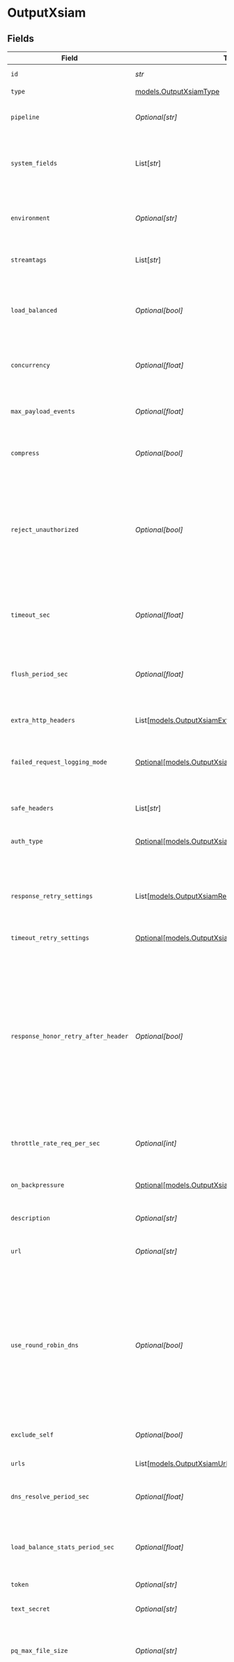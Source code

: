 # OutputXsiam


## Fields

| Field                                                                                                                                                                                                                                                                                                                                            | Type                                                                                                                                                                                                                                                                                                                                             | Required                                                                                                                                                                                                                                                                                                                                         | Description                                                                                                                                                                                                                                                                                                                                      |
| ------------------------------------------------------------------------------------------------------------------------------------------------------------------------------------------------------------------------------------------------------------------------------------------------------------------------------------------------ | ------------------------------------------------------------------------------------------------------------------------------------------------------------------------------------------------------------------------------------------------------------------------------------------------------------------------------------------------ | ------------------------------------------------------------------------------------------------------------------------------------------------------------------------------------------------------------------------------------------------------------------------------------------------------------------------------------------------ | ------------------------------------------------------------------------------------------------------------------------------------------------------------------------------------------------------------------------------------------------------------------------------------------------------------------------------------------------ |
| `id`                                                                                                                                                                                                                                                                                                                                             | *str*                                                                                                                                                                                                                                                                                                                                            | :heavy_check_mark:                                                                                                                                                                                                                                                                                                                               | Unique ID for this output                                                                                                                                                                                                                                                                                                                        |
| `type`                                                                                                                                                                                                                                                                                                                                           | [models.OutputXsiamType](../models/outputxsiamtype.md)                                                                                                                                                                                                                                                                                           | :heavy_check_mark:                                                                                                                                                                                                                                                                                                                               | N/A                                                                                                                                                                                                                                                                                                                                              |
| `pipeline`                                                                                                                                                                                                                                                                                                                                       | *Optional[str]*                                                                                                                                                                                                                                                                                                                                  | :heavy_minus_sign:                                                                                                                                                                                                                                                                                                                               | Pipeline to process data before sending out to this output                                                                                                                                                                                                                                                                                       |
| `system_fields`                                                                                                                                                                                                                                                                                                                                  | List[*str*]                                                                                                                                                                                                                                                                                                                                      | :heavy_minus_sign:                                                                                                                                                                                                                                                                                                                               | Fields to automatically add to events, such as cribl_pipe. Supports wildcards.                                                                                                                                                                                                                                                                   |
| `environment`                                                                                                                                                                                                                                                                                                                                    | *Optional[str]*                                                                                                                                                                                                                                                                                                                                  | :heavy_minus_sign:                                                                                                                                                                                                                                                                                                                               | Optionally, enable this config only on a specified Git branch. If empty, will be enabled everywhere.                                                                                                                                                                                                                                             |
| `streamtags`                                                                                                                                                                                                                                                                                                                                     | List[*str*]                                                                                                                                                                                                                                                                                                                                      | :heavy_minus_sign:                                                                                                                                                                                                                                                                                                                               | Tags for filtering and grouping in @{product}                                                                                                                                                                                                                                                                                                    |
| `load_balanced`                                                                                                                                                                                                                                                                                                                                  | *Optional[bool]*                                                                                                                                                                                                                                                                                                                                 | :heavy_minus_sign:                                                                                                                                                                                                                                                                                                                               | Enable for optimal performance. Even if you have one hostname, it can expand to multiple IPs. If disabled, consider enabling round-robin DNS.                                                                                                                                                                                                    |
| `concurrency`                                                                                                                                                                                                                                                                                                                                    | *Optional[float]*                                                                                                                                                                                                                                                                                                                                | :heavy_minus_sign:                                                                                                                                                                                                                                                                                                                               | Maximum number of ongoing requests before blocking                                                                                                                                                                                                                                                                                               |
| `max_payload_events`                                                                                                                                                                                                                                                                                                                             | *Optional[float]*                                                                                                                                                                                                                                                                                                                                | :heavy_minus_sign:                                                                                                                                                                                                                                                                                                                               | Maximum number of events to include in the request body. Default is 0 (unlimited).                                                                                                                                                                                                                                                               |
| `compress`                                                                                                                                                                                                                                                                                                                                       | *Optional[bool]*                                                                                                                                                                                                                                                                                                                                 | :heavy_minus_sign:                                                                                                                                                                                                                                                                                                                               | Compress the payload body before sending                                                                                                                                                                                                                                                                                                         |
| `reject_unauthorized`                                                                                                                                                                                                                                                                                                                            | *Optional[bool]*                                                                                                                                                                                                                                                                                                                                 | :heavy_minus_sign:                                                                                                                                                                                                                                                                                                                               | Reject certificates not authorized by a CA in the CA certificate path or by another trusted CA (such as the system's). <br/>        Defaults to Yes. When this setting is also present in TLS Settings (Client Side), <br/>        that value will take precedence.                                                                              |
| `timeout_sec`                                                                                                                                                                                                                                                                                                                                    | *Optional[float]*                                                                                                                                                                                                                                                                                                                                | :heavy_minus_sign:                                                                                                                                                                                                                                                                                                                               | Amount of time, in seconds, to wait for a request to complete before canceling it                                                                                                                                                                                                                                                                |
| `flush_period_sec`                                                                                                                                                                                                                                                                                                                               | *Optional[float]*                                                                                                                                                                                                                                                                                                                                | :heavy_minus_sign:                                                                                                                                                                                                                                                                                                                               | Maximum time between requests. Small values could cause the payload size to be smaller than the configured Max body size.                                                                                                                                                                                                                        |
| `extra_http_headers`                                                                                                                                                                                                                                                                                                                             | List[[models.OutputXsiamExtraHTTPHeaders](../models/outputxsiamextrahttpheaders.md)]                                                                                                                                                                                                                                                             | :heavy_minus_sign:                                                                                                                                                                                                                                                                                                                               | Headers to add to all events.                                                                                                                                                                                                                                                                                                                    |
| `failed_request_logging_mode`                                                                                                                                                                                                                                                                                                                    | [Optional[models.OutputXsiamFailedRequestLoggingMode]](../models/outputxsiamfailedrequestloggingmode.md)                                                                                                                                                                                                                                         | :heavy_minus_sign:                                                                                                                                                                                                                                                                                                                               | Data to log when a request fails. All headers are redacted by default, unless listed as safe headers below.                                                                                                                                                                                                                                      |
| `safe_headers`                                                                                                                                                                                                                                                                                                                                   | List[*str*]                                                                                                                                                                                                                                                                                                                                      | :heavy_minus_sign:                                                                                                                                                                                                                                                                                                                               | List of headers that are safe to log in plain text                                                                                                                                                                                                                                                                                               |
| `auth_type`                                                                                                                                                                                                                                                                                                                                      | [Optional[models.OutputXsiamAuthenticationMethod]](../models/outputxsiamauthenticationmethod.md)                                                                                                                                                                                                                                                 | :heavy_minus_sign:                                                                                                                                                                                                                                                                                                                               | Enter a token directly, or provide a secret referencing a token                                                                                                                                                                                                                                                                                  |
| `response_retry_settings`                                                                                                                                                                                                                                                                                                                        | List[[models.OutputXsiamResponseRetrySettings](../models/outputxsiamresponseretrysettings.md)]                                                                                                                                                                                                                                                   | :heavy_minus_sign:                                                                                                                                                                                                                                                                                                                               | Automatically retry after unsuccessful response status codes, such as 429 (Too Many Requests) or 503 (Service Unavailable).                                                                                                                                                                                                                      |
| `timeout_retry_settings`                                                                                                                                                                                                                                                                                                                         | [Optional[models.OutputXsiamTimeoutRetrySettings]](../models/outputxsiamtimeoutretrysettings.md)                                                                                                                                                                                                                                                 | :heavy_minus_sign:                                                                                                                                                                                                                                                                                                                               | N/A                                                                                                                                                                                                                                                                                                                                              |
| `response_honor_retry_after_header`                                                                                                                                                                                                                                                                                                              | *Optional[bool]*                                                                                                                                                                                                                                                                                                                                 | :heavy_minus_sign:                                                                                                                                                                                                                                                                                                                               | Honor any Retry-After header that specifies a delay (in seconds) no longer than 180 seconds after the retry request. @{product} limits the delay to 180 seconds, even if the Retry-After header specifies a longer delay. When enabled, takes precedence over user-configured retry options. When disabled, all Retry-After headers are ignored. |
| `throttle_rate_req_per_sec`                                                                                                                                                                                                                                                                                                                      | *Optional[int]*                                                                                                                                                                                                                                                                                                                                  | :heavy_minus_sign:                                                                                                                                                                                                                                                                                                                               | Maximum number of requests to limit to per second                                                                                                                                                                                                                                                                                                |
| `on_backpressure`                                                                                                                                                                                                                                                                                                                                | [Optional[models.OutputXsiamBackpressureBehavior]](../models/outputxsiambackpressurebehavior.md)                                                                                                                                                                                                                                                 | :heavy_minus_sign:                                                                                                                                                                                                                                                                                                                               | Whether to block, drop, or queue events when all receivers are exerting backpressure.                                                                                                                                                                                                                                                            |
| `description`                                                                                                                                                                                                                                                                                                                                    | *Optional[str]*                                                                                                                                                                                                                                                                                                                                  | :heavy_minus_sign:                                                                                                                                                                                                                                                                                                                               | N/A                                                                                                                                                                                                                                                                                                                                              |
| `url`                                                                                                                                                                                                                                                                                                                                            | *Optional[str]*                                                                                                                                                                                                                                                                                                                                  | :heavy_minus_sign:                                                                                                                                                                                                                                                                                                                               | XSIAM endpoint URL to send events to, such as https://api-{tenant external URL}/logs/v1/event                                                                                                                                                                                                                                                    |
| `use_round_robin_dns`                                                                                                                                                                                                                                                                                                                            | *Optional[bool]*                                                                                                                                                                                                                                                                                                                                 | :heavy_minus_sign:                                                                                                                                                                                                                                                                                                                               | Enables round-robin DNS lookup. When a DNS server returns multiple addresses, @{product} will cycle through them in the order returned. For optimal performance, consider enabling this setting for non-load balanced destinations.                                                                                                              |
| `exclude_self`                                                                                                                                                                                                                                                                                                                                   | *Optional[bool]*                                                                                                                                                                                                                                                                                                                                 | :heavy_minus_sign:                                                                                                                                                                                                                                                                                                                               | Exclude all IPs of the current host from the list of any resolved hostnames.                                                                                                                                                                                                                                                                     |
| `urls`                                                                                                                                                                                                                                                                                                                                           | List[[models.OutputXsiamUrls](../models/outputxsiamurls.md)]                                                                                                                                                                                                                                                                                     | :heavy_minus_sign:                                                                                                                                                                                                                                                                                                                               | N/A                                                                                                                                                                                                                                                                                                                                              |
| `dns_resolve_period_sec`                                                                                                                                                                                                                                                                                                                         | *Optional[float]*                                                                                                                                                                                                                                                                                                                                | :heavy_minus_sign:                                                                                                                                                                                                                                                                                                                               | Re-resolve any hostnames every this many seconds and pick up destinations from A records.                                                                                                                                                                                                                                                        |
| `load_balance_stats_period_sec`                                                                                                                                                                                                                                                                                                                  | *Optional[float]*                                                                                                                                                                                                                                                                                                                                | :heavy_minus_sign:                                                                                                                                                                                                                                                                                                                               | How far back in time to keep traffic stats for load balancing purposes.                                                                                                                                                                                                                                                                          |
| `token`                                                                                                                                                                                                                                                                                                                                          | *Optional[str]*                                                                                                                                                                                                                                                                                                                                  | :heavy_minus_sign:                                                                                                                                                                                                                                                                                                                               | XSIAM authentication token                                                                                                                                                                                                                                                                                                                       |
| `text_secret`                                                                                                                                                                                                                                                                                                                                    | *Optional[str]*                                                                                                                                                                                                                                                                                                                                  | :heavy_minus_sign:                                                                                                                                                                                                                                                                                                                               | Select or create a stored text secret                                                                                                                                                                                                                                                                                                            |
| `pq_max_file_size`                                                                                                                                                                                                                                                                                                                               | *Optional[str]*                                                                                                                                                                                                                                                                                                                                  | :heavy_minus_sign:                                                                                                                                                                                                                                                                                                                               | The maximum size to store in each queue file before closing and optionally compressing (KB, MB, etc.).                                                                                                                                                                                                                                           |
| `pq_max_size`                                                                                                                                                                                                                                                                                                                                    | *Optional[str]*                                                                                                                                                                                                                                                                                                                                  | :heavy_minus_sign:                                                                                                                                                                                                                                                                                                                               | The maximum disk space that the queue can consume (as an average per Worker Process) before queueing stops. Enter a numeral with units of KB, MB, etc.                                                                                                                                                                                           |
| `pq_path`                                                                                                                                                                                                                                                                                                                                        | *Optional[str]*                                                                                                                                                                                                                                                                                                                                  | :heavy_minus_sign:                                                                                                                                                                                                                                                                                                                               | The location for the persistent queue files. To this field's value, the system will append: /<worker-id>/<output-id>.                                                                                                                                                                                                                            |
| `pq_compress`                                                                                                                                                                                                                                                                                                                                    | [Optional[models.OutputXsiamCompression]](../models/outputxsiamcompression.md)                                                                                                                                                                                                                                                                   | :heavy_minus_sign:                                                                                                                                                                                                                                                                                                                               | Codec to use to compress the persisted data.                                                                                                                                                                                                                                                                                                     |
| `pq_on_backpressure`                                                                                                                                                                                                                                                                                                                             | [Optional[models.OutputXsiamQueueFullBehavior]](../models/outputxsiamqueuefullbehavior.md)                                                                                                                                                                                                                                                       | :heavy_minus_sign:                                                                                                                                                                                                                                                                                                                               | Whether to block or drop events when the queue is exerting backpressure (full capacity or low disk). 'Block' is the same behavior as non-PQ blocking. 'Drop new data' throws away incoming data, while leaving the contents of the PQ unchanged.                                                                                                 |
| `pq_mode`                                                                                                                                                                                                                                                                                                                                        | [Optional[models.OutputXsiamMode]](../models/outputxsiammode.md)                                                                                                                                                                                                                                                                                 | :heavy_minus_sign:                                                                                                                                                                                                                                                                                                                               | In Error mode, PQ writes events to the filesystem only when it detects a non-retryable Destination error. In Backpressure mode, PQ writes events to the filesystem when it detects backpressure from the Destination or when there are non-retryable Destination errors. In Always On mode, PQ always writes events to the filesystem.           |
| `pq_controls`                                                                                                                                                                                                                                                                                                                                    | [Optional[models.OutputXsiamPqControls]](../models/outputxsiampqcontrols.md)                                                                                                                                                                                                                                                                     | :heavy_minus_sign:                                                                                                                                                                                                                                                                                                                               | N/A                                                                                                                                                                                                                                                                                                                                              |